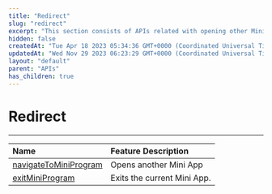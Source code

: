 ```yaml
---
title: "Redirect"
slug: "redirect"
excerpt: "This section consists of APIs related with opening other Mini Apps and exiting the current Mini App."
hidden: false
createdAt: "Tue Apr 18 2023 05:34:36 GMT+0000 (Coordinated Universal Time)"
updatedAt: "Wed Nov 29 2023 06:23:29 GMT+0000 (Coordinated Universal Time)"
layout: "default"
parent: "APIs"
has_children: true
---
```

# Redirect 
*** 
| Name                                                   | Feature Description         |
| :----------------------------------------------------- | :-------------------------- |
| [navigateToMiniProgram](doc:navigate-to-mini-program)  | Opens another Mini App      |
| [exitMiniProgram](doc:exit-mini-program-object-object) | Exits the current Mini App. |
